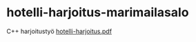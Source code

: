 # hotelli-harjoitus-marimailasalo
 C++ harjoitustyö
[hotelli-harjoitus.pdf](https://github.com/user-attachments/files/18067038/hotelli-harjoitus.pdf)
